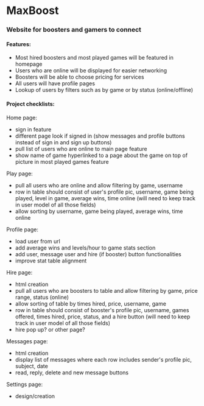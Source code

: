 # MaxBoost

### Website for boosters and gamers to connect

#### Features:
- Most hired boosters and most played games will be featured in homepage
- Users who are online will be displayed for easier networking
- Boosters will be able to choose pricing for services
- All users will have profile pages
- Lookup of users by filters such as by game or by status (online/offline)


#### Project checklists:

Home page:
- sign in feature
- different page look if signed in (show messages and profile buttons instead of sign in and sign up buttons)
- pull list of users who are online to main page feature
- show name of game hyperlinked to a page about the game on top of picture in most played games feature

Play page:
- pull all users who are online and allow filtering by game, username
- row in table should consist of user's profile pic, username, game being played, level in game, average wins, time online
(will need to keep track in user model of all those fields)
- allow sorting by username, game being played, average wins, time online

Profile page:
- load user from url
- add average wins and levels/hour to game stats section
- add user, message user and hire (if booster) button functionalities 
- improve stat table alignment

Hire page:
- html creation
- pull all users who are boosters to table and allow filtering by game, price range, status (online)
- allow sorting of table by times hired, price, username, game
- row in table should consist of booster's profile pic, username, games offered, times hired, price, status, and a hire button
(will need to keep track in user model of all those fields)
- hire pop up? or other page?

Messages page:
- html creation
- display list of messages where each row includes sender's profile pic, subject, date
- read, reply, delete and new message buttons

Settings page:
- design/creation


